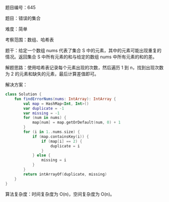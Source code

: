 题目编号：645

题目：错误的集合

难度：简单

考察范围：数组、哈希表

题干：给定一个数组 nums 代表了集合 S 中的元素，其中的元素可能出现重复的情况。返回集合 S 中所有元素的和与给定的数组 nums 中所有元素的和的差。

解题思路：使用哈希表记录每个元素出现的次数，然后遍历 1 到 n，找到出现次数为 2 的元素和缺失的元素，最后计算差值即可。

解决方案：

```kotlin
class Solution {
    fun findErrorNums(nums: IntArray): IntArray {
        val map = HashMap<Int, Int>()
        var duplicate = -1
        var missing = -1
        for (num in nums) {
            map[num] = map.getOrDefault(num, 0) + 1
        }
        for (i in 1..nums.size) {
            if (map.containsKey(i)) {
                if (map[i] == 2) {
                    duplicate = i
                }
            } else {
                missing = i
            }
        }
        return intArrayOf(duplicate, missing)
    }
}
```

算法复杂度：时间复杂度为 O(n)，空间复杂度为 O(n)。